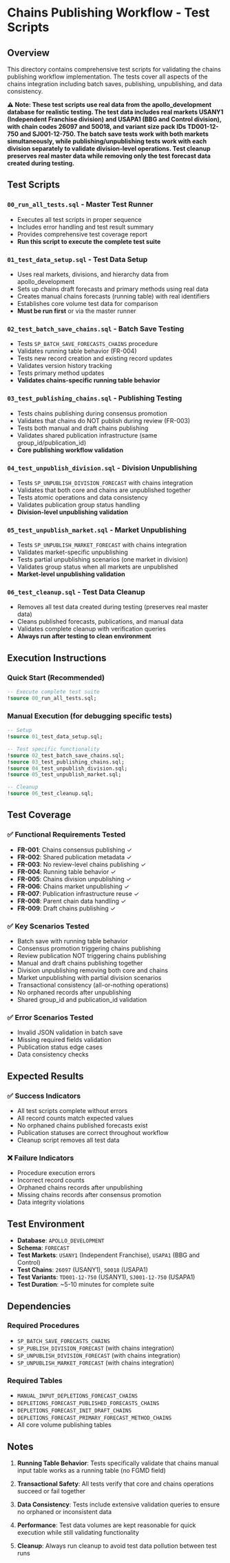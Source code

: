 # Chains Publishing Workflow - Test Scripts

## Overview
This directory contains comprehensive test scripts for validating the chains publishing workflow implementation. The tests cover all aspects of the chains integration including batch saves, publishing, unpublishing, and data consistency.

**⚠️ Note: These test scripts use real data from the apollo_development database for realistic testing. The test data includes real markets USANY1 (Independent Franchise division) and USAPA1 (BBG and Control division), with chain codes 26097 and 50018, and variant size pack IDs TD001-12-750 and SJ001-12-750. The batch save tests work with both markets simultaneously, while publishing/unpublishing tests work with each division separately to validate division-level operations. Test cleanup preserves real master data while removing only the test forecast data created during testing.**

## Test Scripts

### `00_run_all_tests.sql` - **Master Test Runner**
- Executes all test scripts in proper sequence
- Includes error handling and test result summary
- Provides comprehensive test coverage report
- **Run this script to execute the complete test suite**

### `01_test_data_setup.sql` - **Test Data Setup**
- Uses real markets, divisions, and hierarchy data from apollo_development
- Sets up chains draft forecasts and primary methods using real data
- Creates manual chains forecasts (running table) with real identifiers
- Establishes core volume test data for comparison
- **Must be run first** or via the master runner

### `02_test_batch_save_chains.sql` - **Batch Save Testing**
- Tests `SP_BATCH_SAVE_FORECASTS_CHAINS` procedure
- Validates running table behavior (FR-004)
- Tests new record creation and existing record updates
- Validates version history tracking
- Tests primary method updates
- **Validates chains-specific running table behavior**

### `03_test_publishing_chains.sql` - **Publishing Testing**
- Tests chains publishing during consensus promotion
- Validates that chains do NOT publish during review (FR-003)
- Tests both manual and draft chains publishing
- Validates shared publication infrastructure (same group_id/publication_id)
- **Core publishing workflow validation**

### `04_test_unpublish_division.sql` - **Division Unpublishing**
- Tests `SP_UNPUBLISH_DIVISION_FORECAST` with chains integration
- Validates that both core and chains are unpublished together
- Tests atomic operations and data consistency
- Validates publication group status handling
- **Division-level unpublishing validation**

### `05_test_unpublish_market.sql` - **Market Unpublishing**
- Tests `SP_UNPUBLISH_MARKET_FORECAST` with chains integration
- Validates market-specific unpublishing
- Tests partial unpublishing scenarios (one market in division)
- Validates group status when all markets are unpublished
- **Market-level unpublishing validation**

### `06_test_cleanup.sql` - **Test Data Cleanup**
- Removes all test data created during testing (preserves real master data)
- Cleans published forecasts, publications, and manual data
- Validates complete cleanup with verification queries
- **Always run after testing to clean environment**

## Execution Instructions

### Quick Start (Recommended)
```sql
-- Execute complete test suite
!source 00_run_all_tests.sql;
```

### Manual Execution (for debugging specific tests)
```sql
-- Setup
!source 01_test_data_setup.sql;

-- Test specific functionality
!source 02_test_batch_save_chains.sql;
!source 03_test_publishing_chains.sql;
!source 04_test_unpublish_division.sql;
!source 05_test_unpublish_market.sql;

-- Cleanup
!source 06_test_cleanup.sql;
```

## Test Coverage

### ✅ **Functional Requirements Tested**
- **FR-001**: Chains consensus publishing ✓
- **FR-002**: Shared publication metadata ✓
- **FR-003**: No review-level chains publishing ✓
- **FR-004**: Running table behavior ✓
- **FR-005**: Chains division unpublishing ✓
- **FR-006**: Chains market unpublishing ✓
- **FR-007**: Publication infrastructure reuse ✓
- **FR-008**: Parent chain data handling ✓
- **FR-009**: Draft chains publishing ✓

### ✅ **Key Scenarios Tested**
- Batch save with running table behavior
- Consensus promotion triggering chains publishing
- Review publication NOT triggering chains publishing
- Manual and draft chains publishing together
- Division unpublishing removing both core and chains
- Market unpublishing with partial division scenarios
- Transactional consistency (all-or-nothing operations)
- No orphaned records after unpublishing
- Shared group_id and publication_id validation

### ✅ **Error Scenarios Tested**
- Invalid JSON validation in batch save
- Missing required fields validation
- Publication status edge cases
- Data consistency checks

## Expected Results

### ✅ **Success Indicators**
- All test scripts complete without errors
- All record counts match expected values
- No orphaned chains published forecasts exist
- Publication statuses are correct throughout workflow
- Cleanup script removes all test data

### ❌ **Failure Indicators**
- Procedure execution errors
- Incorrect record counts
- Orphaned chains records after unpublishing
- Missing chains records after consensus promotion
- Data integrity violations

## Test Environment

- **Database**: `APOLLO_DEVELOPMENT`
- **Schema**: `FORECAST`
- **Test Markets**: `USANY1` (Independent Franchise), `USAPA1` (BBG and Control)
- **Test Chains**: `26097` (USANY1), `50018` (USAPA1)
- **Test Variants**: `TD001-12-750` (USANY1), `SJ001-12-750` (USAPA1)
- **Test Duration**: ~5-10 minutes for complete suite

## Dependencies

### Required Procedures
- `SP_BATCH_SAVE_FORECASTS_CHAINS`
- `SP_PUBLISH_DIVISION_FORECAST` (with chains integration)
- `SP_UNPUBLISH_DIVISION_FORECAST` (with chains integration)
- `SP_UNPUBLISH_MARKET_FORECAST` (with chains integration)

### Required Tables
- `MANUAL_INPUT_DEPLETIONS_FORECAST_CHAINS`
- `DEPLETIONS_FORECAST_PUBLISHED_FORECASTS_CHAINS`
- `DEPLETIONS_FORECAST_INIT_DRAFT_CHAINS`
- `DEPLETIONS_FORECAST_PRIMARY_FORECAST_METHOD_CHAINS`
- All core volume publishing tables

## Notes

1. **Running Table Behavior**: Tests specifically validate that chains manual input table works as a running table (no FGMD field)

2. **Transactional Safety**: All tests verify that core and chains operations succeed or fail together

3. **Data Consistency**: Tests include extensive validation queries to ensure no orphaned or inconsistent data

4. **Performance**: Test data volumes are kept reasonable for quick execution while still validating functionality

5. **Cleanup**: Always run cleanup to avoid test data pollution between test runs